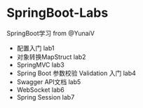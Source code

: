 # SpringBoot-Labs
SpringBoot学习 from @YunaiV
- 配置入门 lab1
- 对象转换MapStruct lab2
- SpringMVC lab3
- Spring Boot 参数校验 Validation 入门 lab4
- Swagger API文档  lab5
- WebSocket lab6
- Spring Session lab7
